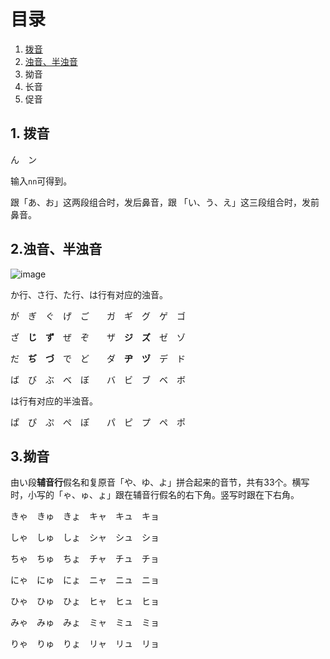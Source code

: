 
# 目录

1. [拨音](https://github.com/lihchweb/toLearn/blob/main/Japanese/%E4%BA%94%E5%8D%81%E9%9F%B3%E8%BF%9B%E9%98%B6.md#1-%E6%8B%A8%E9%9F%B3)
2. [浊音、半浊音](https://github.com/lihchweb/toLearn/blob/main/Japanese/%E4%BA%94%E5%8D%81%E9%9F%B3%E8%BF%9B%E9%98%B6.md#2%E6%B5%8A%E9%9F%B3%E5%8D%8A%E6%B5%8A%E9%9F%B3)
3. 拗音
4. 长音
5. 促音

## 1. 拨音

ん　ン

输入```nn```可得到。

跟「あ、お」这两段组合时，发后鼻音，跟 「い、う、え」这三段组合时，发前鼻音。

## 2.浊音、半浊音

![image](https://user-images.githubusercontent.com/24636279/121985952-4897e700-cdc8-11eb-98b8-0583b88fac84.png)


か行、さ行、た行、は行有对应的浊音。

が　ぎ　ぐ　げ　ご　　ガ　ギ　グ　ゲ　ゴ

ざ　**じ**　**ず**　ぜ　ぞ　　ザ　**ジ**　**ズ**　ゼ　ゾ

だ　**ぢ**　**づ**　で　ど　　ダ　**ヂ**　**ヅ**　デ　ド

ば　び　ぶ　べ　ぼ　　バ　ビ　ブ　ベ　ボ

は行有对应的半浊音。

ぱ　ぴ　ぷ　ぺ　ぽ　　パ　ピ　プ　ペ　ポ


## 3.拗音

由い段**辅音行**假名和复原音「や、ゆ、よ」拼合起来的音节，共有33个。横写时，小写的「ゃ、ゅ、ょ」跟在辅音行假名的右下角。竖写时跟在下右角。

きゃ　きゅ　きょ　キャ　キュ　キョ

しゃ　しゅ　しょ　シャ　シュ　ショ

ちゃ　ちゅ　ちょ　チャ　チュ　チョ

にゃ　にゅ　にょ　ニャ　ニュ　ニョ

ひゃ　ひゅ　ひょ　ヒャ　ヒュ　ヒョ

みゃ　みゅ　みょ　ミャ　ミュ　ミョ

りゃ　りゅ　りょ　リャ　リュ　リョ


